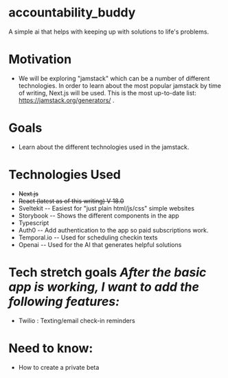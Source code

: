# accountability_buddy
A simple ai that helps with keeping up with solutions to life's problems.

# Motivation
* We will be exploring "jamstack" which can be a number of different technologies. In order to learn about the most popular jamstack by time of writing, Next.js will be used. This is the most up-to-date list: https://jamstack.org/generators/ .

# Goals
* Learn about the different technologies used in the jamstack.

# Technologies Used
* ~~Next.js~~
* ~~React (latest as of this writing) V 18.0~~
* Sveltekit -- Easiest for "just plain html/js/css" simple websites
* Storybook -- Shows the different components in the app
* Typescript
* Auth0 -- Add authentication to the app so paid subscriptions work.
* Temporal.io -- Used for scheduling checkin texts
* Openai -- Used for the AI that generates helpful solutions

# Tech stretch goals *After the basic app is working, I want to add the following features:*
* Twilio : Texting/email check-in reminders

# Need to know:
* How to create a private beta


